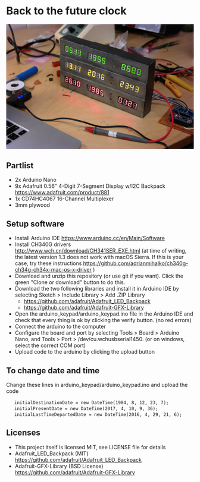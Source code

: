 # Back to the future clock

![The clock in working condition](images/working_small.jpg)

## Partlist
- 2x Arduino Nano
- 9x Adafruit 0.56" 4-Digit 7-Segment Display w/I2C Backpack https://www.adafruit.com/product/881
- 1x CD74HC4067 16-Channel Multiplexer
- 3mm plywood

## Setup software
- Install Arduino IDE https://www.arduino.cc/en/Main/Software
- Install CH340G drivers http://www.wch.cn/download/CH341SER_EXE.html (at time of writing, the latest version 1.3 does not work with macOS Sierra. If this is your case, try these instructions https://github.com/adrianmihalko/ch340g-ch34g-ch34x-mac-os-x-driver )
- Download and unzip this repository (or use git if you want). Click the green "Clone or download" button to do this.
- Download the two following libraries and install it in Arduino IDE by selecting Sketch > Include Library > Add .ZIP Library
  - https://github.com/adafruit/Adafruit_LED_Backpack
  - https://github.com/adafruit/Adafruit-GFX-Library
- Open the arduino_keypad/arduino_keypad.ino file in the Arduino IDE and check that every thing is ok by clicking the verify button. (no red errors)
- Connect the arduino to the computer
- Configure the board and port by selecting Tools > Board > Arduino Nano, and Tools > Port > /dev/cu.wchusbserial1450. (or on windows, select the correct COM port)
- Upload code to the arduino by clicking the upload button

## To change date and time

Change these lines in arduino_keypad/arduino_keypad.ino and upload the code
```
   initialDestinationDate = new DateTime(1984, 8, 12, 23, 7);
   initialPresentDate = new DateTime(2017, 4, 10, 9, 36);
   initialLastTimeDepartedDate = new DateTime(2016, 4, 29, 21, 6);
```

## Licenses
- This project itself is licensed MIT, see LICENSE file for details
- Adafruit_LED_Backpack (MIT) https://github.com/adafruit/Adafruit_LED_Backpack
- Adafruit-GFX-Library (BSD License) https://github.com/adafruit/Adafruit-GFX-Library
